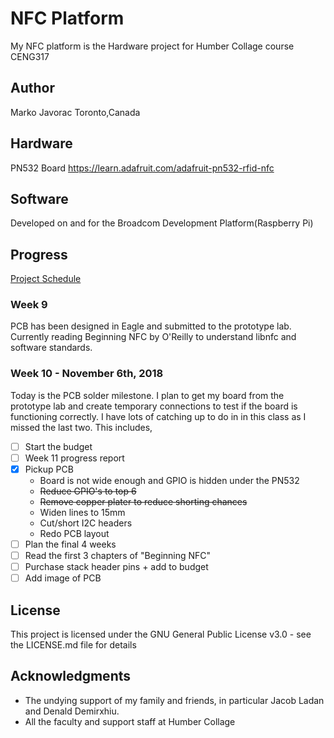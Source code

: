 # NFC Platform
My NFC platform is the Hardware project for Humber Collage course CENG317

## Author
Marko Javorac
Toronto,Canada

## Hardware
PN532 Board
https://learn.adafruit.com/adafruit-pn532-rfid-nfc

## Software
Developed on and for the Broadcom Development Platform(Raspberry Pi)

## Progress
[Project Schedule](temp.com)
### Week 9
PCB has been designed in Eagle and submitted to the prototype lab. Currently reading Beginning NFC by O'Reilly to understand libnfc and software standards.

### Week 10 - November 6th, 2018
Today is the PCB solder milestone. I plan to get my board from the prototype lab and create temporary connections to test if the board is functioning correctly.
I have lots of catching up to do in in this class as I missed the last two. This includes,
- [ ] Start the budget
- [ ] Week 11 progress report
- [x] Pickup PCB
  * Board is not wide enough and GPIO is hidden under the PN532
  * ~~Reduce GPIO's to top 6~~
  * ~~Remove copper plater to reduce shorting chances~~
  * Widen lines to 15mm
  * Cut/short I2C headers
  * Redo PCB layout
- [ ] Plan the final 4 weeks
- [ ] Read the first 3 chapters of "Beginning NFC"
- [ ] Purchase stack header pins + add to budget
- [ ] Add image of PCB

## License
This project is licensed under the GNU General Public License v3.0 - see the LICENSE.md file for details

## Acknowledgments
- The undying support of my family and friends, in particular Jacob Ladan and Denald Demirxhiu. 
- All the faculty and support staff at Humber Collage
